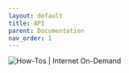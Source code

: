 ```yaml
---
layout: default
title: API
parent: Documentation
nav_order: 1
---
```


![How-Tos | Internet On-Demand](https://github.com/natalie-koly/portfolio/blob/2ce4b52e9e6707da54cc190d3000fd940ada657f/docs/assets/InternetOnDemand_authentication.png)
